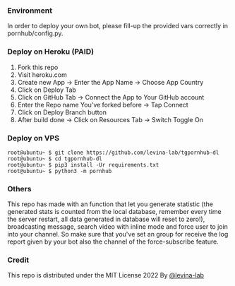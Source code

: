 ### Environment

In order to deploy your own bot, please fill-up the provided vars correctly in pornhub/config.py.

### Deploy on Heroku (PAID)

1. Fork this repo
2. Visit heroku.com
3. Create new App -> Enter the App Name -> Choose App Country
4. Click on Deploy Tab
5. Click on GitHub Tab -> Connect the App to Your GitHub account
6. Enter the Repo name You've forked before -> Tap Connect
7. Click on Deploy Branch button
8. After build done -> Click on Resources Tab -> Switch Toggle On

### Deploy on VPS

```console
root@ubuntu~ $ git clone https://github.com/levina-lab/tgpornhub-dl
root@ubuntu~ $ cd tgpornhub-dl
root@ubuntu~ $ pip3 install -Ur requirements.txt
root@ubuntu~ $ python3 -m pornhub
```

### Others

This repo has made with an function that let you generate statistic (the generated stats is counted from the local database, remember every time the server restart, all data generated in database will reset to zero!), broadcasting message, search video with inline mode and force user to join into your channel. So make sure that you've set an group for receive the log report given by your bot also the channel of the force-subscribe feature.

### Credit

This repo is distributed under the MIT License 2022 By [@levina-lab](https://github.com/levina-lab)